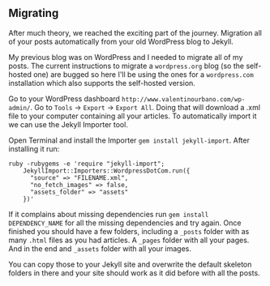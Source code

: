 
## Migrating

After much theory, we reached the exciting part of the journey. Migration all of your posts automatically from your old WordPress blog to Jekyll.

My previous blog was on WordPress and I needed to migrate all of my posts. The current instructions to migrate a `wordpress.org` blog (so the self-hosted one) are bugged so here I'll be using the ones for a `wordpress.com` installation which also supports the self-hosted version.

Go to your WordPress dashboard `http://www.valentinourbano.com/wp-admin/`. Go to `Tools` -> `Export` -> `Export All`. Doing that will download a .xml file to your computer containing all your articles. To automatically import it we can use the Jekyll Importer tool.

Open Terminal and install the Importer `gem install jekyll-import`. After installing it run:

```
ruby -rubygems -e 'require "jekyll-import";
    JekyllImport::Importers::WordpressDotCom.run({
      "source" => "FILENAME.xml",
      "no_fetch_images" => false,
      "assets_folder" => "assets"
    })'
```

If it complains about missing dependencies run `gem install DEPENDENCY_NAME` for all the missing dependencies and try again. Once finished you should have a few folders, including a `_posts` folder with as many `.html` files as you had articles. A `_pages` folder with all your pages. And in the end and `_assets` folder with all your images.

You can copy those to your Jekyll site and overwrite the default skeleton folders in there and your site should work as it did before with all the posts.

